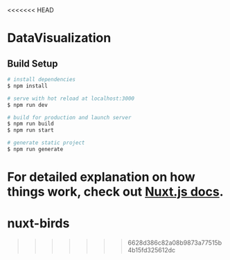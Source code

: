 <<<<<<< HEAD
# DataVisualization

## Build Setup

```bash
# install dependencies
$ npm install

# serve with hot reload at localhost:3000
$ npm run dev

# build for production and launch server
$ npm run build
$ npm run start

# generate static project
$ npm run generate
```

For detailed explanation on how things work, check out [Nuxt.js docs](https://nuxtjs.org).
=======
# nuxt-birds
>>>>>>> 6628d386c82a08b9873a77515b4b15fd325612dc
